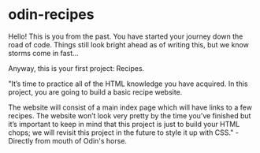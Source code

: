# odin-recipes


Hello! This is you from the past. You have started your journey down the road of code. 
Things still look bright ahead as of writing this, but we know storms come in fast...

Anyway, this is your first project: Recipes.

"It’s time to practice all of the HTML knowledge you have acquired. In this project, you are going to build a basic recipe website.

The website will consist of a main index page which will have links to a few recipes. The website won’t look very pretty by the time you’ve finished but it’s important to keep in mind that this project is just to build your HTML chops; we will revisit this project in the future to style it up with CSS." -Directly from mouth of Odin's horse.

